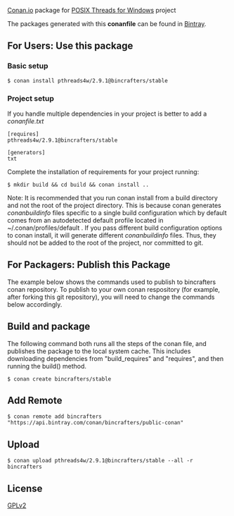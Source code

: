 
[Conan.io](https://conan.io) package for [POSIX Threads for Windows](https://sourceforge.net/projects/pthreads4w/) project

The packages generated with this **conanfile** can be found in [Bintray](https://bintray.com/bincrafters/public-conan/pthreads4w%3Abincrafters).

## For Users: Use this package

### Basic setup

    $ conan install pthreads4w/2.9.1@bincrafters/stable

### Project setup

If you handle multiple dependencies in your project is better to add a *conanfile.txt*

    [requires]
    pthreads4w/2.9.1@bincrafters/stable

    [generators]
    txt

Complete the installation of requirements for your project running:

    $ mkdir build && cd build && conan install ..

Note: It is recommended that you run conan install from a build directory and not the root of the project directory.  This is because conan generates *conanbuildinfo* files specific to a single build configuration which by default comes from an autodetected default profile located in ~/.conan/profiles/default .  If you pass different build configuration options to conan install, it will generate different *conanbuildinfo* files.  Thus, they should not be added to the root of the project, nor committed to git.

## For Packagers: Publish this Package

The example below shows the commands used to publish to bincrafters conan repository. To publish to your own conan respository (for example, after forking this git repository), you will need to change the commands below accordingly.

## Build and package

The following command both runs all the steps of the conan file, and publishes the package to the local system cache.  This includes downloading dependencies from "build_requires" and "requires", and then running the build() method.

    $ conan create bincrafters/stable

## Add Remote

    $ conan remote add bincrafters "https://api.bintray.com/conan/bincrafters/public-conan"

## Upload

    $ conan upload pthreads4w/2.9.1@bincrafters/stable --all -r bincrafters

## License
[GPLv2](http://www.gnu.org/licenses/old-licenses/gpl-2.0.html)
